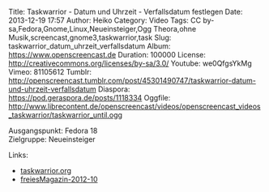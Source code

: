 Title: Taskwarrior - Datum und Uhrzeit - Verfallsdatum festlegen
Date: 2013-12-19 17:57
Author: Heiko
Category: Video
Tags: CC by-sa,Fedora,Gnome,Linux,Neueinsteiger,Ogg Theora,ohne Musik,screencast,gnome3,taskwarrior,task
Slug: taskwarrior_datum_uhrzeit_verfallsdatum
Album: https://www.openscreencast.de
Duration: 100000
License: http://creativecommons.org/licenses/by-sa/3.0/
Youtube: we0QfgsYkMg
Vimeo: 81105612
Tumblr: http://openscreencast.tumblr.com/post/45301490747/taskwarrior-datum-und-uhrzeit-verfallsdatum
Diaspora: https://pod.geraspora.de/posts/1118334
Oggfile: http://www.librecontent.de/openscreencast/videos/openscreencast_videos_taskwarrior/taskwarrior_until.ogg

Ausgangspunkt: Fedora 18  
Zielgruppe: Neueinsteiger  

Links:

  * [taskwarrior.org](http://taskwarrior.org/ "Link zu taskwarrior" )
  * [freiesMagazin-2012-10](http://www.freiesmagazin.de/freiesMagazin-2012-10 "Link zu freiesmagazin.de" )

